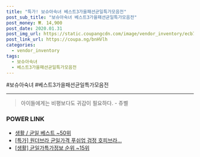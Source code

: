 ```yaml
--- 
title: "특가! 보슈아숙녀 베스트3가을패션균일특가모음전" 
post_sub_title: "보슈아숙녀 베스트3가을패션균일특가모음전" 
post_money: ₩. 14,900 
post_date: 2020.01.31 
post_img_url: https://static.coupangcdn.com/image/vendor_inventory/ecb7/167ddbc28e7b0450962aec7eac0f9e3f5baad6efd156f55b8bc3e8240a31.jpg 
post_link_url: https://coupa.ng/bnHVlh 
categories: 
  - vendor_inventory 
tags: 
  - 보슈아숙녀 
  - 베스트3가을패션균일특가모음전 
--- 
```

  #보슈아숙녀 #베스트3가을패션균일특가모음전 
<hr> 

> 아이들에게는 비평보다도 귀감이 필요하다. - 쥬벨 


### POWER LINK

* <a href="https://blog.naver.com/santokki14/221790952594" target="_blank">생활 / 균일 베스트 ~50위</a>
* <a href="https://blog.naver.com/an0733/221786325564" target="_blank">[특가] 원더브라 균일가격 푸쉬업 검정 호피브라...</a>
* <a href="https://blog.naver.com/sakai111/221772059948" target="_blank"> [생활] 균일가특가정보 순위 ~15위</a>
